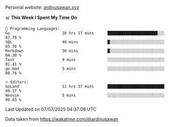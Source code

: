 Personal website: [ardinusawan.xyz](https://ardinusawan.xyz)

<!--START_SECTION:waka-->
📊 **This Week I Spent My Time On** 

```text
💬 Programming Languages: 
Go                       10 hrs 17 mins      ██████████████████████░░░   87.78 % 
SQL                      40 mins             █░░░░░░░░░░░░░░░░░░░░░░░░   05.76 % 
Markdown                 30 mins             █░░░░░░░░░░░░░░░░░░░░░░░░   04.30 % 
Text                     9 mins              ░░░░░░░░░░░░░░░░░░░░░░░░░   01.41 % 
go.mod                   5 mins              ░░░░░░░░░░░░░░░░░░░░░░░░░   00.76 % 

🔥 Editors: 
GoLand                   11 hrs 37 mins      █████████████████████████   99.17 % 
Neovim                   5 mins              ░░░░░░░░░░░░░░░░░░░░░░░░░   00.83 % 
```


 Last Updated on 07/07/2025 04:37:08 UTC
<!--END_SECTION:waka-->
Data taken from https://wakatime.com/@ardinusawan
